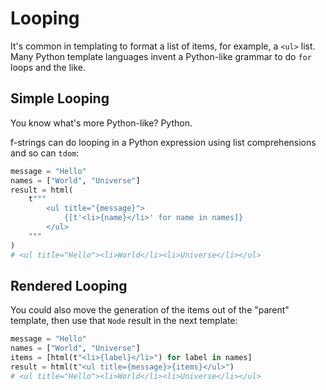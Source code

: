 # Looping

It's common in templating to format a list of items, for example, a `<ul>` list.
Many Python template languages invent a Python-like grammar to do `for` loops
and the like.

## Simple Looping

You know what's more Python-like? Python.

f-strings can do looping in a Python expression using list comprehensions and so
can `tdom`:

```python
message = "Hello"
names = ["World", "Universe"]
result = html(
    t"""
        <ul title="{message}">
            {[t'<li>{name}</li>' for name in names]}
        </ul>
    """
)
# <ul title="Hello"><li>World</li><li>Universe</li></ul>
```

## Rendered Looping

You could also move the generation of the items out of the "parent" template,
then use that `Node` result in the next template:

```python
message = "Hello"
names = ["World", "Universe"]
items = [html(t"<li>{label}</li>") for label in names]
result = html(t"<ul title={message}>{items}</ul>")
# <ul title="Hello"><li>World</li><li>Universe</li></ul>
```
